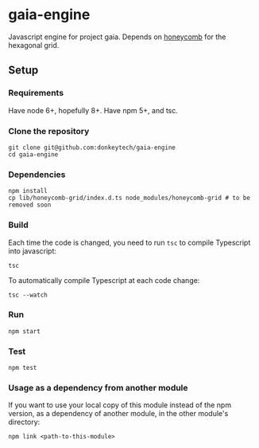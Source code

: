 # gaia-engine
Javascript engine for project gaia. Depends on [honeycomb](https://github.com/flauwekeul/honeycomb) for the hexagonal grid.

## Setup

### Requirements

Have node 6+, hopefully 8+. Have npm 5+, and tsc.

### Clone the repository

```
git clone git@github.com:donkeytech/gaia-engine
cd gaia-engine
```

### Dependencies

```
npm install
cp lib/honeycomb-grid/index.d.ts node_modules/honeycomb-grid # to be removed soon
```

### Build

Each time the code is changed, you need to run `tsc` to compile Typescript into javascript:

```
tsc
```

To automatically compile Typescript at each code change: 

```
tsc --watch
```

### Run

```
npm start
```

### Test

```
npm test
```

### Usage as a dependency from another module

If you want to use your local copy of this module instead of the npm version, as a dependency of
another module, in the other module's directory:

```
npm link <path-to-this-module>
```